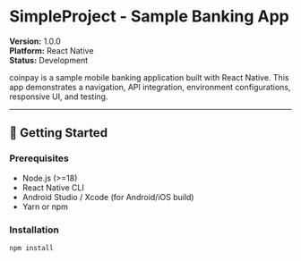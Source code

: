 # SimpleProject - Sample Banking App

**Version:** 1.0.0  
**Platform:** React Native  
**Status:** Development  

coinpay is a sample mobile banking application built with React Native. This app demonstrates a  navigation, API integration, environment configurations, responsive UI, and testing.

---

## 🚀 Getting Started

### Prerequisites

- Node.js (>=18)
- React Native CLI
- Android Studio / Xcode (for Android/iOS build)
- Yarn or npm

### Installation

```bash
npm install